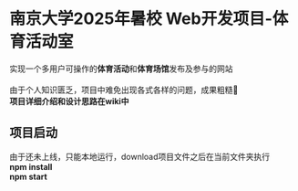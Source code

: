 # **南京大学2025年暑校 Web开发项目-体育活动室**

实现一个多用户可操作的**体育活动**和**体育场馆**发布及参与的网站\
\
由于个人知识匮乏，项目中难免出现各式各样的问题，成果粗糙🙂\
**项目详细介绍和设计思路在wiki中**

## 项目启动
由于还未上线，只能本地运行，download项目文件之后在当前文件夹执行\
**npm install**\
**npm start**

